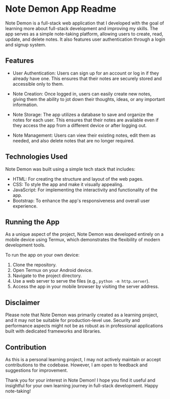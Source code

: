 # Note Demon App Readme

Note Demon is a full-stack web application that I developed with the goal of learning more about full-stack development and improving my skills. The app serves as a simple note-taking platform, allowing users to create, read, update, and delete notes. It also features user authentication through a login and signup system.

## Features

- User Authentication: Users can sign up for an account or log in if they already have one. This ensures that their notes are securely stored and accessible only to them.

- Note Creation: Once logged in, users can easily create new notes, giving them the ability to jot down their thoughts, ideas, or any important information.

- Note Storage: The app utilizes a database to save and organize the notes for each user. This ensures that their notes are available even if they access the app from a different device or after logging out.

- Note Management: Users can view their existing notes, edit them as needed, and also delete notes that are no longer required.

## Technologies Used

Note Demon was built using a simple tech stack that includes:

- HTML: For creating the structure and layout of the web pages.
- CSS: To style the app and make it visually appealing.
- JavaScript: For implementing the interactivity and functionality of the app.
- Bootstrap: To enhance the app's responsiveness and overall user experience.

## Running the App

As a unique aspect of the project, Note Demon was developed entirely on a mobile device using Termux, which demonstrates the flexibility of modern development tools.

To run the app on your own device:

1. Clone the repository.
2. Open Termux on your Android device.
3. Navigate to the project directory.
4. Use a web server to serve the files (e.g., `python -m http.server`).
5. Access the app in your mobile browser by visiting the server address.

## Disclaimer

Please note that Note Demon was primarily created as a learning project, and it may not be suitable for production-level use. Security and performance aspects might not be as robust as in professional applications built with dedicated frameworks and libraries.

## Contribution

As this is a personal learning project, I may not actively maintain or accept contributions to the codebase. However, I am open to feedback and suggestions for improvement.

Thank you for your interest in Note Demon! I hope you find it useful and insightful for your own learning journey in full-stack development. Happy note-taking!
